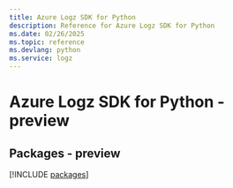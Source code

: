```yaml
---
title: Azure Logz SDK for Python
description: Reference for Azure Logz SDK for Python
ms.date: 02/26/2025
ms.topic: reference
ms.devlang: python
ms.service: logz
---
```

# Azure Logz SDK for Python - preview
## Packages - preview
[!INCLUDE [packages](logz-index.md)]